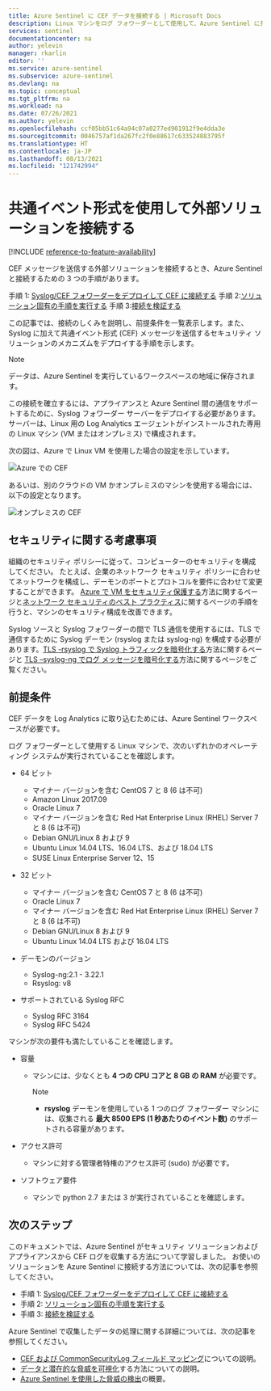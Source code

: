 ```yaml
---
title: Azure Sentinel に CEF データを接続する | Microsoft Docs
description: Linux マシンをログ フォワーダーとして使用して、Azure Sentinel に共通イベント形式 (CEF) メッセージを送信する外部ソリューションを接続します。
services: sentinel
documentationcenter: na
author: yelevin
manager: rkarlin
editor: ''
ms.service: azure-sentinel
ms.subservice: azure-sentinel
ms.devlang: na
ms.topic: conceptual
ms.tgt_pltfrm: na
ms.workload: na
ms.date: 07/26/2021
ms.author: yelevin
ms.openlocfilehash: ccf05bb51c64a94c07a0277ed901912f9e4dda3e
ms.sourcegitcommit: 0046757af1da267fc2f0e88617c633524883795f
ms.translationtype: HT
ms.contentlocale: ja-JP
ms.lasthandoff: 08/13/2021
ms.locfileid: "121742994"
---
```

# <a name="connect-your-external-solution-using-common-event-format"></a>共通イベント形式を使用して外部ソリューションを接続する

[!INCLUDE [reference-to-feature-availability](includes/reference-to-feature-availability.md)]

CEF メッセージを送信する外部ソリューションを接続するとき、Azure Sentinel と接続するための 3 つの手順があります。

手順 1: [Syslog/CEF フォワーダーをデプロイして CEF に接続する](connect-cef-agent.md) 手順 2:[ソリューション固有の手順を実行する](connect-cef-solution-config.md) 手順 3:[接続を検証する](connect-cef-verify.md)

この記事では、接続のしくみを説明し、前提条件を一覧表示します。また、Syslog に加えて共通イベント形式 (CEF) メッセージを送信するセキュリティ ソリューションのメカニズムをデプロイする手順を示します。 

> [!NOTE] 
> データは、Azure Sentinel を実行しているワークスペースの地域に保存されます。

この接続を確立するには、アプライアンスと Azure Sentinel 間の通信をサポートするために、Syslog フォワーダー サーバーをデプロイする必要があります。  サーバーは、Linux 用の Log Analytics エージェントがインストールされた専用の Linux マシン (VM またはオンプレミス) で構成されます。 

次の図は、Azure で Linux VM を使用した場合の設定を示しています。

 ![Azure での CEF](./media/connect-cef/cef-syslog-azure.png)

あるいは、別のクラウドの VM かオンプレミスのマシンを使用する場合には、以下の設定となります。 

 ![オンプレミスの CEF](./media/connect-cef/cef-syslog-onprem.png)

## <a name="security-considerations"></a>セキュリティに関する考慮事項

組織のセキュリティ ポリシーに従って、コンピューターのセキュリティを構成してください。 たとえば、企業のネットワーク セキュリティ ポリシーに合わせてネットワークを構成し、デーモンのポートとプロトコルを要件に合わせて変更することができます。 [Azure で VM をセキュリティ保護する](../virtual-machines/security-policy.md)方法に関するページと[ネットワーク セキュリティのベスト プラクティス](../security/fundamentals/network-best-practices.md)に関するページの手順を行うと、マシンのセキュリティ構成を改善できます。

Syslog ソースと Syslog フォワーダーの間で TLS 通信を使用するには、TLS で通信するために Syslog デーモン (rsyslog または syslog-ng) を構成する必要があります。[TLS -rsyslog で Syslog トラフィックを暗号化する](https://www.rsyslog.com/doc/v8-stable/tutorials/tls_cert_summary.html)方法に関するページと [TLS –syslog-ng でログ メッセージを暗号化する](https://support.oneidentity.com/technical-documents/syslog-ng-open-source-edition/3.22/administration-guide/60#TOPIC-1209298)方法に関するページをご覧ください。
 
## <a name="prerequisites"></a>前提条件

CEF データを Log Analytics に取り込むためには、Azure Sentinel ワークスペースが必要です。

ログ フォワーダーとして使用する Linux マシンで、次のいずれかのオペレーティング システムが実行されていることを確認します。

- 64 ビット
  - マイナー バージョンを含む CentOS 7 と 8 (6 は不可)
  - Amazon Linux 2017.09
  - Oracle Linux 7
  - マイナー バージョンを含む Red Hat Enterprise Linux (RHEL) Server 7 と 8 (6 は不可)
  - Debian GNU/Linux 8 および 9
  - Ubuntu Linux 14.04 LTS、16.04 LTS、および 18.04 LTS
  - SUSE Linux Enterprise Server 12、15

- 32 ビット
  - マイナー バージョンを含む CentOS 7 と 8 (6 は不可)
  - Oracle Linux 7
  - マイナー バージョンを含む Red Hat Enterprise Linux (RHEL) Server 7 と 8 (6 は不可)
  - Debian GNU/Linux 8 および 9
  - Ubuntu Linux 14.04 LTS および 16.04 LTS
 
- デーモンのバージョン
  - Syslog-ng:2.1 - 3.22.1
  - Rsyslog: v8
  
- サポートされている Syslog RFC
  - Syslog RFC 3164
  - Syslog RFC 5424
 
マシンが次の要件も満たしていることを確認します。 

- 容量
  - マシンには、少なくとも **4 つの CPU コアと 8 GB の RAM** が必要です。

    > [!NOTE]
    > - **rsyslog** デーモンを使用している 1 つのログ フォワーダー マシンには、収集される **最大 8500 EPS (1 秒あたりのイベント数)** のサポートされる容量があります。

- アクセス許可
  - マシンに対する管理者特権のアクセス許可 (sudo) が必要です。 

- ソフトウェア要件
  - マシンで python 2.7 または 3 が実行されていることを確認します。

## <a name="next-steps"></a>次のステップ

このドキュメントでは、Azure Sentinel がセキュリティ ソリューションおよびアプライアンスから CEF ログを収集する方法について学習しました。 お使いのソリューションを Azure Sentinel に接続する方法については、次の記事を参照してください。

- 手順 1: [Syslog/CEF フォワーダーをデプロイして CEF に接続する](connect-cef-agent.md)
- 手順 2: [ソリューション固有の手順を実行する](connect-cef-solution-config.md)
- 手順 3: [接続を検証する](connect-cef-verify.md)

Azure Sentinel で収集したデータの処理に関する詳細については、次の記事を参照してください。

- [CEF および CommonSecurityLog フィールド マッピング](cef-name-mapping.md)についての説明。
- [データと潜在的な脅威を可視化](get-visibility.md)する方法についての説明。
- [Azure Sentinel を使用した脅威の検出](./detect-threats-built-in.md)の概要。